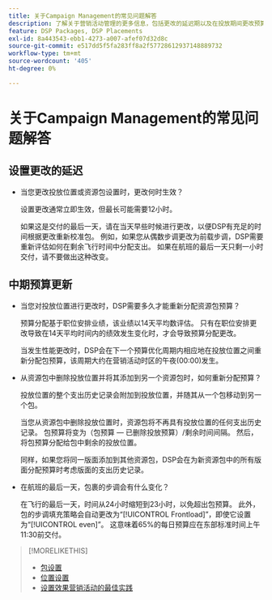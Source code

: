 ```yaml
---
title: 关于Campaign Management的常见问题解答
description: 了解关于营销活动管理的更多信息，包括更改的延迟期以及在投放期间更改预算时将发生的情况。
feature: DSP Packages, DSP Placements
exl-id: 8a443543-ebb1-4273-a007-afef07d32d8c
source-git-commit: e517dd5f5fa283ff8a2f57728612937148889732
workflow-type: tm+mt
source-wordcount: '405'
ht-degree: 0%

---
```


# 关于Campaign Management的常见问题解答

<!-- Most of this information should be moved into the relevant topics (especially editing topics). -->

## 设置更改的延迟

* 当您更改投放位置或资源包设置时，更改何时生效？

  设置更改通常立即生效，但最长可能需要12小时。

  如果这是交付的最后一天，请在当天早些时候进行更改，以便DSP有充足的时间根据更改重新校准包。 例如，如果您从偶数步调更改为前载步调，DSP需要重新评估如何在剩余飞行时间中分配支出。 如果在航班的最后一天只剩一小时交付，请不要做出这种改变。

## 中期预算更新

* 当您对投放位置进行更改时，DSP需要多久才能重新分配资源包预算？

  预算分配基于职位安排业绩，该业绩以14天平均数评估。 只有在职位安排更改导致在14天平均时间内的绩效发生变化时，才会导致预算分配更改。

  当发生性能更改时，DSP会在下一个预算优化周期内相应地在投放位置之间重新分配包预算，该周期大约在营销活动时区的午夜(00:00)发生。

* 从资源包中删除投放位置并将其添加到另一个资源包时，如何重新分配预算？

  投放位置的整个支出历史记录会附加到投放位置，并随其从一个包移动到另一个包。

  当您从资源包中删除投放位置时，资源包将不再具有投放位置的任何支出历史记录。 包预算将变为（包预算 — 已删除投放预算）/剩余时间间隔。 然后，将包预算分配给包中剩余的投放位置。

  同样，如果您将同一版面添加到其他资源包，DSP会在为新资源包中的所有版面分配预算时考虑版面的支出历史记录。

* 在航班的最后一天，包裹的步调会有什么变化？

  在飞行的最后一天，时间从24小时缩短到23小时，以免超出包预算。 此外，包的步调填充策略会自动更改为“[!UICONTROL Frontload]”，即使它设置为“[!UICONTROL even]”。 这意味着65%的每日预算应在东部标准时间上午11:30前交付。

>[!MORELIKETHIS]
>
>* [包设置](/help/dsp/campaign-management/packages/package-settings.md)
>* [位置设置](/help/dsp/campaign-management/placements/placement-settings.md)
>* [设置效果营销活动的最佳实践](/help/dsp/optimization/campaign-best-practices-performance.md)
